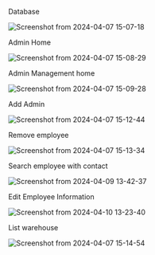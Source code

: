 Database

![Screenshot from 2024-04-07 15-07-18](https://github.com/ridwanahmed002/Inventory-Management-System/assets/149960584/265cf632-3e41-4034-82ef-1412e49e7cd9)

Admin Home

![Screenshot from 2024-04-07 15-08-29](https://github.com/ridwanahmed002/Inventory-Management-System/assets/149960584/4796e7e1-43aa-4eb5-a7b7-3b4dcad49ad5)

Admin Management home

![Screenshot from 2024-04-07 15-09-28](https://github.com/ridwanahmed002/Inventory-Management-System/assets/149960584/f3f3ee77-02e7-447d-98b3-b36dc548d084)

Add Admin

![Screenshot from 2024-04-07 15-12-44](https://github.com/ridwanahmed002/Inventory-Management-System/assets/149960584/94327b6a-c032-43f4-9b54-5ec09793b4af)

Remove employee

![Screenshot from 2024-04-07 15-13-34](https://github.com/ridwanahmed002/Inventory-Management-System/assets/149960584/c21fa108-6561-4066-a01d-500d4220a1b2)

Search employee with contact 

![Screenshot from 2024-04-09 13-42-37](https://github.com/ridwanahmed002/Inventory-Management-System/assets/149960584/de49e757-313a-4d69-b9f0-8d7a3b55d8a6)

Edit Employee Information

![Screenshot from 2024-04-10 13-23-40](https://github.com/ridwanahmed002/Inventory-Management-System/assets/149960584/46ef55b2-e2b3-48e4-9757-d2ec739e86d4)

List warehouse

![Screenshot from 2024-04-07 15-14-54](https://github.com/ridwanahmed002/Inventory-Management-System/assets/149960584/8c253f86-c63d-415e-8447-4644524e3891)

